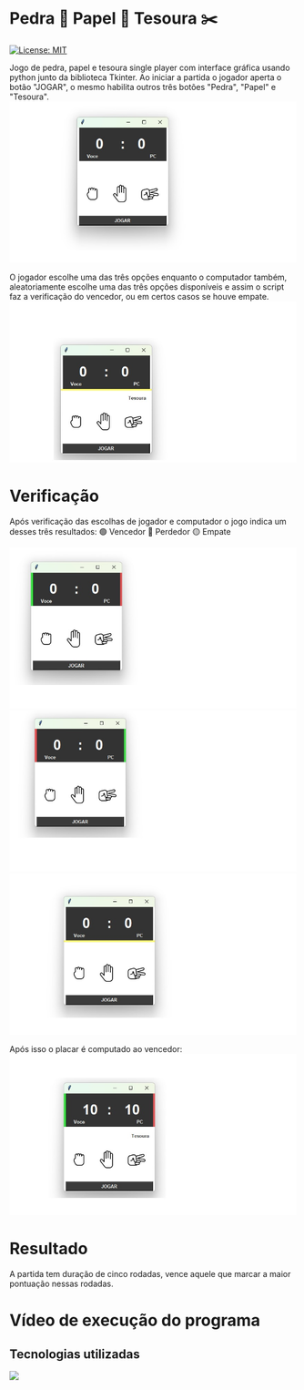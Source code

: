 # Pedra 🥌 Papel 📃 Tesoura ✂️
[![License: MIT](https://img.shields.io/badge/License-MIT-yellow.svg)](https://opensource.org/licenses/MIT)

Jogo de pedra, papel e tesoura single player com interface gráfica usando python junto da biblioteca Tkinter. 
Ao iniciar a partida o jogador aperta o botão "JOGAR", o mesmo habilita outros três botões "Pedra", "Papel" e "Tesoura".
<a><img src="Capturas de tela/tela_inicial_1.jpg"></a>

O jogador escolhe uma das três opções enquanto o computador também, aleatoriamente escolhe uma das três opções disponíveis e assim o script faz a verificação do vencedor, ou em certos casos se houve empate.
<a><img src="Capturas de tela/opcao_do_computador.jpg"></a>

# Verificação

Após verificação das escolhas de jogador e computador o jogo indica um desses três resultados: 
🟢 Vencedor 
🔴 Perdedor 
🟡 Empate 

<a><img src="Capturas de tela/jogador_win.jpg"></a>
<a><img src="Capturas de tela/jogador_loss.jpg"></a>
<a><img src="Capturas de tela/jogador_tie.jpg"></a>

Após isso o placar é computado ao vencedor:
<a><img src="Capturas de tela/alteracao_de_placar.jpg"></a>

# Resultado

A partida tem duração de cinco rodadas, vence aquele que marcar a maior pontuação nessas rodadas.

##

# Vídeo de execução do programa


## Tecnologias utilizadas

<div> 
  <a><img src="https://img.shields.io/badge/Python-3776AB?style=for-the-badge&logo=python&logoColor=white" target="_blank"></a> 
  
</div>
